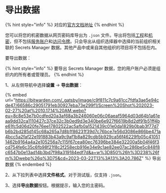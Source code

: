 # 导出数据

{% hint style="info" %}
对应的[官方文档地址](https://bitwarden.com/help/export-secrets-data/)
{% endhint %}

您可以将您的机密数据从网页密码库导出为 `.json` 文件。导出将包括[工程](../your-secrets/projects.md)和[机密](../your-secrets/secrets.md)，但不包括[服务账户](../your-secrets/service-accounts.md)和[访问令牌](../your-secrets/access-tokens.md)。只会导出从组织选择器中选择的当前组织相关联的 Secrets Manager 数据。其他产品中或来自其他组织的项目将不包括在内。

要导出数据：

{% hint style="info" %}
要导出 Secrets Manager 数据，您的用户账户必须是组织内的所有者或管理员。
{% endhint %}

1、从左侧导航中选择**设置** → **导出数据**：

{% embed url="https://bitwarden.com/_gatsby/image/c9f811c7c9a61cc7fdfa3ae5e94cde47/66586c29051791eb30927eba73e299f1/Screen%20Shot%202023-02-27%20at%2010.17.14%20AM.webp?eu=8c8e53e7b0cdfed20a3af68a3b246060e06c06aeaf5964d03d64b1a61eaa9dd32ca1110427c37ce32c3b0ed9d3e340be6e927f6619b8d2df91b51ff4be61fc5d06d20fe76ee17802522ac5afb0a1521439c01e0da1829b0bab3f77d7b6b2bd285d145c68a265a7d8b1f86231f39d7c76bce7e56d3086e866be471a4bcc5a2faf22e191883b43a9c9af1b8a829cdb5b929ca56f46229fb05c410511462b9164a4a2e105256a7c115f67cea80ec76396be384e32200a5b04f46f3cd754fe6c35c6fb98f21f8c2f258ecb916e34e9c1ae82ee07ac286be5c848f8c6547b0e13ad14b3bd7f98a319184edf7d&a=w%3D850%26h%3D238%26fm%3Dwebp%26q%3D75&cd=2023-03-22T13%3A13%3A20.786Z" %}
导出数据
{% endembed %}

2、从下拉列表中选择**文件格式**。对于测试版，仅支持 `.json`。

3、选择**导出数据**按钮。根据提示，输入您的主密码。
